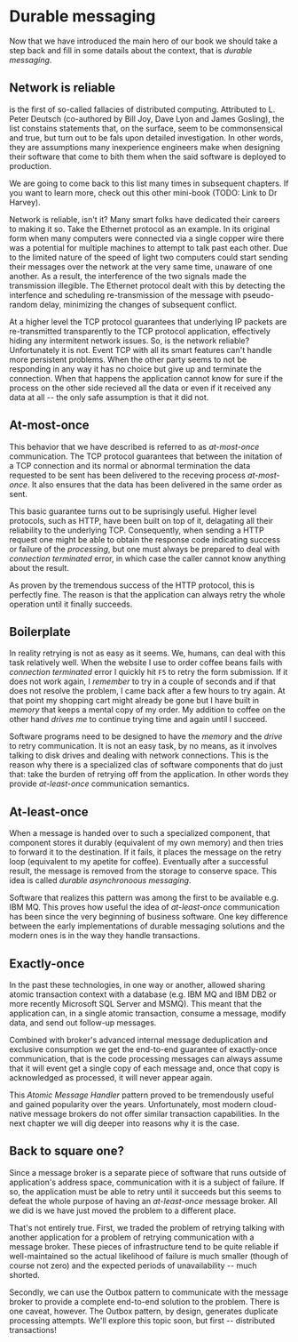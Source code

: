 # Durable messaging

Now that we have introduced the main hero of our book we should take a step back and fill in some datails about the context, that is _durable messaging_.

## Network is reliable

is the first of so-called fallacies of distributed computing. Attributed to L. Peter Deutsch (co-authored by Bill Joy, Dave Lyon and James Gosling), the list constains statements that, on the surface, seem to be commonsensical and true, but turn out to be fals upon detailed investigation. In other words, they are assumptions many inexperience engineers make when designing their software that come to bith them when the said software is deployed to production.

We are going to come back to this list many times in subsequent chapters. If you want to learn more, check out this other mini-book (TODO: Link to Dr Harvey).

Network is reliable, isn't it? Many smart folks have dedicated their careers to making it so. Take the Ethernet protocol as an example. In its original form when many computers were connected via a single copper wire there was a potential for multiple machines to attempt to talk past each other. Due to the limited nature of the speed of light two computers could start sending their messages over the network at the very same time, unaware of one another. As a result, the interference of the two signals made the transmission illegible. The Ethernet protocol dealt with this by detecting the interfence and scheduling re-transmission of the message with pseudo-random delay, minimizing the changes of subsequent conflict.

At a higher level the TCP protocol guarantees that underlying IP packets are re-transmitted transparently to the TCP protocol application, effectively hiding any intermitent network issues. So, is the network reliable? Unfortunately it is not. Event TCP with all its smart features can't handle more persistent problems. When the other party seems to not be responding in any way it has no choice but give up and terminate the connection. When that happens the application cannot know for sure if the process on the other side recieved all the data or even if it received any data at all -- the only safe assumption is that it did not.

## At-most-once

This behavior that we have described is referred to as _at-most-once_ communication. The TCP protocol guarantees that between the initation of a TCP connection and its normal or abnormal termination the data requested to be sent has been delivered to the receving process _at-most-once_. It also ensures that the data has been delivered in the same order as sent. 

This basic guarantee turns out to be suprisingly useful. Higher level protocols, such as HTTP, have been built on top of it, delagating all their reliability to the underlying TCP. Consequently, when sending a HTTP request one might be able to obtain the response code indicating success or failure of the _processing_, but one must always be prepared to deal with _connection terminated_ error, in which case the caller cannot know anything about the result.

As proven by the tremendous success of the HTTP protocol, this is perfectly fine. The reason is that the application can always retry the whole operation until it finally succeeds.

## Boilerplate

In reality retrying is not as easy as it seems. We, humans, can deal with this task relatively well. When the website I use to order coffee beans fails with _connection terminated_ error I quickly hit `F5` to retry the form submission. If it does not work again, I _remember_ to try in a couple of seconds and if that does not resolve the problem, I came back after a few hours to try again. At that point my shopping cart might already be gone but I have built in _memory_ that keeps a mental copy of my order. My addition to coffee on the other hand _drives me_ to continue trying time and again until I succeed.

Software programs need to be designed to have the _memory_ and the _drive_ to retry communication. It is not an easy task, by no means, as it involves talking to disk drives and dealing with network connections. This is the reason why there is a specialized clas of software components that do just that: take the burden of retrying off from the application. In other words they provide _at-least-once_ communication semantics.

## At-least-once

When a message is handed over to such a specialized component, that component stores it durably (equivalent of my own memory) and then tries to forward it to the destination. If it fails, it places the message on the retry loop (equivalent to my apetite for coffee). Eventually after a successful result, the message is removed from the storage to conserve space. This idea is called _durable asynchronoous messaging_.

Software that realizes this pattern was among the first to be available e.g. IBM MQ. This proves how useful the idea of _at-least-once_ communication has been since the very beginning of business software. One key difference between the early implementations of durable messaging solutions and the modern ones is in the way they handle transactions.

## Exactly-once

In the past these technologies, in one way or another, allowed sharing atomic transaction context with a database (e.g. IBM MQ and IBM DB2 or more recently Microsoft SQL Server and MSMQ). This meant that the application can, in a single atomic transaction, consume a message, modify data, and send out follow-up messages. 

Combined with broker's advanced internal message deduplication and exclusive consumption we get the end-to-end guarantee of exactly-once communication, that is the code processing messages can always assume that it will event get a single copy of each message and, once that copy is acknowledged as processed, it will never appear again.

This _Atomic Message Handler_ pattern proved to be tremendously useful and gained popularity over the years. Unfortunately, most modern cloud-native message brokers do not offer similar transaction capabilities. In the next chapter we will dig deeper into reasons why it is the case.

## Back to square one?

Since a message broker is a separate piece of software that runs outside of application's address space, communication with it is a subject of failure. If so, the application must be able to retry until it succeeds but this seems to defeat the whole purpose of having an _at-least-once_ message broker. All we did is we have just moved the problem to a different place.

That's not entirely true. First, we traded the problem of retrying talking with another application for a problem of retrying communication with a message broker. These pieces of infrastructure tend to be quite reliable if well-maintained so the actual likelihood of failure is much smaller (though of course not zero) and the expected periods of unavailability -- much shorted. 

Secondly, we can use the Outbox pattern to communicate with the message broker to provide a complete end-to-end solution to the problem. There is one caveat, however. The Outbox pattern, by design, generates duplicate processing attempts. We'll explore this topic soon, but first -- distributed transactions!